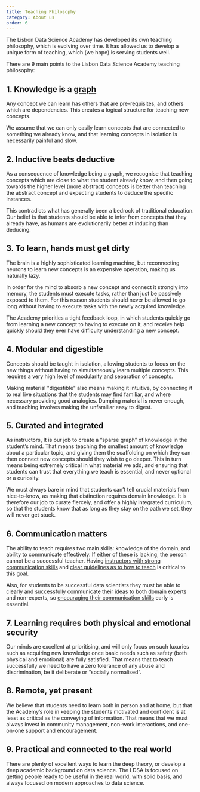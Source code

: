 ```yaml
---
title: Teaching Philosophy
category: About us
order: 6
---
```


The Lisbon Data Science Academy has developed its own teaching philosophy, which is evolving over time. It has allowed us to develop a unique form of teaching, which (we hope) is serving students well. 

There are 9 main points to the Lisbon Data Science Academy teaching philosophy: 

## 1. Knowledge is a [graph](https://drive.google.com/open?id=10zYLA7B2Rk8Pgy0ZQ6mnVQdIKo-26Ld8) 
Any concept we can learn has others that are pre-requisites, and others which are dependencies. This creates a logical structure for teaching new concepts.   

We assume that we can only easily learn concepts that are connected to something we already know, and that learning concepts in isolation is necessarily painful and slow. 

## 2. Inductive beats deductive 
As a consequence of knowledge being a graph, we recognise that teaching concepts which are close to what the student already know, and then going towards the higher level (more abstract) concepts is better than teaching the abstract concept and expecting students to deduce the specific instances. 

This contradicts what has generally been a bedrock of traditional education. Our belief is that students should be able to infer from concepts that they already have, as humans are evolutionarily better at inducing than deducing. 

## 3. To learn, hands must get dirty 
The brain is a highly sophisticated learning machine, but reconnecting neurons to learn new concepts is an expensive operation, making us naturally lazy. 

In order for the mind to absorb a new concept and connect it strongly into memory, the students must execute tasks, rather than just be passively exposed to them. For this reason students should never be allowed to go long without having to execute tasks with the newly acquired knowledge. 

The Academy priorities a tight feedback loop, in which students quickly go from learning a new concept to having to execute on it, and receive help quickly should they ever have difficulty understanding a new concept. 

## 4. Modular and digestible 
Concepts should be taught in isolation, allowing students to focus on the new things without having to simultaneously learn multiple concepts. This requires a very high level of modularity and separation of concepts. 

Making material "digestible" also means making it intuitive, by connecting it to real live situations that the students may find familiar, and where necessary providing good analogies. Dumping material is never enough, and teaching involves making the unfamiliar easy to digest.  

## 5. Curated and integrated  
As instructors, It is our job to create a “sparse graph” of knowledge in the student’s mind. That means teaching the smallest amount of knowledge about a particular topic, and giving them the scaffolding on which they can then connect new concepts should they wish to go deeper. This in turn means being extremely critical in what material we add, and ensuring that students can trust that everything we teach is essential, and never optional or a curiosity. 

We must always bare in mind that students can’t tell crucial materials from nice-to-know, as making that distinction requires domain knowledge. It is therefore our job to curate fiercely, and offer a highly integrated curriculum, so that the students know that as long as they stay on the path we set, they will never get stuck. 

## 6. Communication matters 
The ability to teach requires two main skills: knowledge of the domain, and ability to communicate effectively. If either of these is lacking, the person cannot be a successful teacher. Having [instructors with strong communication skills](http://www.lisbondatascience.org/about-us/) and [clear guidelines as to how to teach](/Instructors/How-to-build-Learning-Units#before-writing-anything-start-by-seeing-how-other-people-explain-it) is critical to this goal. 

Also, for students to be successful data scientists they must be able to clearly and successfully communicate their ideas to both domain experts and non-experts, so [encouraging their communication skills](https://docs.google.com/presentation/d/1TR4oWyhyzAP75DYQYtaRRZGPmSA9Q_omyLfMD1jV43M/edit#slide=id.g23460e2f76_0_3) early is essential. 

## 7. Learning requires both physical and emotional security 
Our minds are excellent at prioritising, and will only focus on such luxuries such as acquiring new knowledge once basic needs such as safety (both physical and emotional) are fully satisfied. That means that to teach successfully we need to have a zero tolerance of any abuse and discrimination, be it deliberate or “socially normalised”.  

## 8. Remote, yet present 
We believe that students need to learn both in person and at home, but that the Academy’s role in keeping the students motivated and confident is at least as critical as the conveying of information. That means that we must always invest in community management, non-work interactions, and one-on-one support and encouragement. 

## 9. Practical and connected to the real world 
There are plenty of excellent ways to learn the deep theory, or develop a deep academic background on data science. The LDSA is focused on getting people ready to be useful in the real world, with solid basis, and always focused on modern approaches to data science. 
